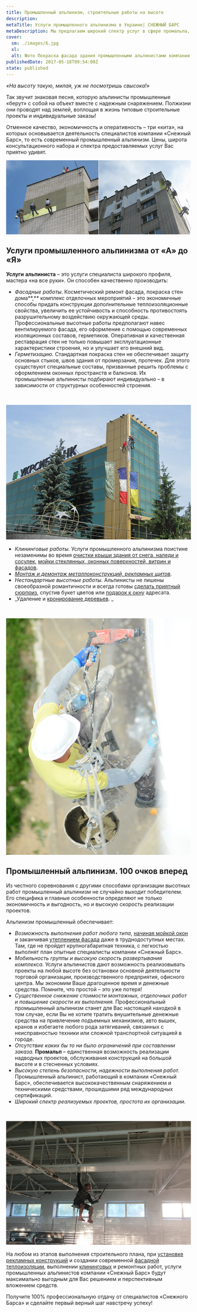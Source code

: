```yaml
---
title: Промышленный альпинизм, строительные работы на высоте
description: 
metaTitle: Услуги промышленного альпинизма в Украине| СНЕЖНЫЙ БАРС
metaDescription: Мы предлагаем широкий спектр услуг в сфере промальпа, заказывайте строительные работы на высоте ☎+38 (097) 970-53-76 от компании Снежный Барс
cover:
  sm: ./images/6.jpg
  xl: 
  alt: Фото Покраска фасада здания промышленными альпинистами компании "Снежный Барс"
publishedDate: 2017-05-18T09:54:00Z
state: published    
---
```

_«На высоту такую, милая, уж не посмотришь свысока!»_

Так звучит знаковая песня, которую альпинисты промышленные «берут» с собой на объект вместе с надежным снаряжением. Полжизни они проводят над землей, воплощая в жизнь типовые строительные проекты и индивидуальные заказы!

Отменное качество, экономичность и оперативность – три «кита», на которых основывается деятельность специалистов компании «Снежный Барс», то есть современный промышленный альпинизм. Цены, широта консультационного набора и спектра предоставляемых услуг Вас приятно удивят.

![](./images//4.jpg)

## Услуги промышленного альпинизма от «А» до «Я»

**Услуги** **альпиниста** – это услуги специалиста широкого профиля, мастера «на все руки». Он способен качественно производить:

* _Фасадные_ _работы_. Косметический ремонт фасада, покраска стен дома**,** комплекс отделочных мероприятий – это экономичные способы придать конструкции дополнительные теплоизоляционные свойства, увеличить ее устойчивость и способность противостоять разрушительному воздействию окружающей среды. Профессиональные высотные работы предполагают навес вентилируемого фасада, его оформление с помощью современных изоляционных составов, герметиков. Оперативная и качественная реставрация стен не только повышает эксплуатационные характеристики строения, но и улучшает его внешний вид.
* _Герметизацию._ Стандартная покраска стен не обеспечивает защиту основных стыков, швов здания от промерзания, протечек. Для этого существуют специальные составы, призванные решить проблемы с оформлением оконных пространств и балконов. Их промышленные альпинисты подбирают индивидуально – в зависимости от структурных особенностей строения.

![](data:image/gif;base64,R0lGODlhAQABAIAAAAAAAP///yH5BAEAAAAALAAAAAABAAEAAAIBRAA7)

![](./images//ukrsibbank.jpg)

* _Клининговые работы._ Услуги промышленного альпинизма поистине незаменимы во время [очистки крыши здания от снега, наледи и сосулек](/uborka-snega-s-krysh/ "Очистка крыш домов от снега и сосулек"), [мойки стеклянных, оконных поверхностей, витрин и фасадов](/moika-okon/ "Мойка окон и витрин").
* _[Монтаж и демонтаж металлоконструкций, рекламных щитов](/razmeschenie-narujnoi-reklamy/ "Размещение наружной рекламы, установка, монтаж и демонтаж баннеров")._ 
* _Нестандартные высотные работы._ Альпинисты не лишены своеобразной романтичности и всегда готовы [сделать приятный сюрприз](/podarok-v-okno/ "Оригинальный способ поздравить и удивить того, кто Вам дорог"), спустив букет цветов или [подарок к окну](/podarok-v-okno/ "Удивите своих близких оригинальным поздравлением") адресата.  
* _Удаление и [кронирование деревьев](/obrezka-derevev/). _

![](data:image/gif;base64,R0lGODlhAQABAIAAAAAAAP///yH5BAEAAAAALAAAAAABAAEAAAIBRAA7)

![](./images//8.jpg)

## Промышленный альпинизм. 100 очков вперед

Из честного соревнования с другими способами организации высотных работ промышленный альпинизм не случайно выходит победителем. Его специфика и главные особенности определяют не только экономичность и выгодность, но и высокую скорость реализации проектов.

Альпинизм промышленный обеспечивает:

* _Возможность выполнения работ любого типа_, [начиная мойкой окон](/moika-okon/ "Мытье окон и фасадов зданий по доступным ценам и в кратчайшие сроки") и заканчивая [утеплением фасада](/naruzhnoe-uteplenie-sten-kvartir-domov/ "Внешнее утепление фасадов квартир") даже в труднодоступных местах. Там, где не пройдет крупногабаритная техника, с легкостью выполнят план опытные специалисты компании «Снежный Барс».
* _Мобильность группы и высокую скорость развертывания комплекса._ Услуги альпинистов дают возможность реализовывать проекты на любой высоте без остановки основной деятельности торговой организации, производственного предприятия, офисного центра. Мы экономим Ваше драгоценное время и денежные средства. Помните, что простой – это уже потеря!
* _Существенное снижение стоимости монтажных, отделочных работ и повышение скорости их выполнения._ Профессиональный промышленный альпинизм станет для Вас настоящей находкой в том случае, если Вы не хотите тратить внушительные денежные средства на привлечение подъемных механизмов, авто вышек, кранов и избегаете любого рода затягиваний, связанных с неисправностью техники или сложной транспортной ситуацией в городе.
* _Отсутствие каких бы то ни было ограничений при составлении заказа._ **Промальп** – единственная возможность реализации надводных проектов, обслуживания конструкций на большой высоте и в стесненных условиях.
* _Высокую степень безопасности, надежности выполнения работ._ Промышленный альпинист, работающий в компании «Снежный Барс», обеспечивается высококачественным снаряжением и техническими средствами, прошедшими ряд международных сертификаций.
* _Широкий спектр реализуемых проектов, простота их организации_.

![](data:image/gif;base64,R0lGODlhAQABAIAAAAAAAP///yH5BAEAAAAALAAAAAABAAEAAAIBRAA7)

![](./images//20130712_201338.jpg)

На любом из этапов выполнения строительного плана, при [установке рекламных конструкций](/razmeschenie-narujnoi-reklamy/ "Размещение наружной рекламы") и создании современной [фасадной теплоизоляции](/naruzhnoe-uteplenie-sten-kvartir-domov/ "Наружное утепление стен"), выполнении [клининговых](/moika-okon/ "Мытье окон и витрин, фасадов высотных зданий, и фасадов домов опытными альпинистами") и ремонтных работ, услуги промышленных альпинистов компании «Снежный Барс» будут максимально выгодным для Вас решением и перспективным вложением средств.

Получите 100% профессиональную отдачу от специалистов «Снежного Барса» и сделайте первый верный шаг навстречу успеху!
